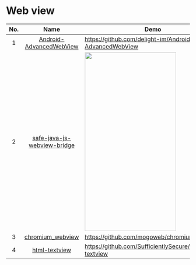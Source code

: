 Web view
======================
No. | Name | Demo
:---: | :---: | ---
1| [Android-AdvancedWebView](https://github.com/delight-im/Android-AdvancedWebView) | https://github.com/delight-im/Android-AdvancedWebView
2| [safe-java-js-webview-bridge](https://github.com/pedant/safe-java-js-webview-bridge) | <img src="https://github.com/pedant/safe-java-js-webview-bridge/raw/master/app-sample-screenshot.png" width="250" height="490">
3| [chromium_webview](https://github.com/mogoweb/chromium_webview) | https://github.com/mogoweb/chromium_webview
4| [html-textview](https://github.com/SufficientlySecure/html-textview) | https://github.com/SufficientlySecure/html-textview